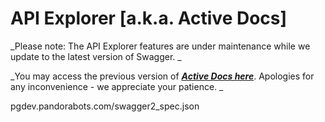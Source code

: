 # API Explorer \[a.k.a. Active Docs\]

_Please note: The API Explorer features are under maintenance while we update to the latest version of Swagger. _

_You may access the previous version of _[_**Active Docs here**_](https://developer.pandorabots.com/docs#activedocs)_. Apologies for any inconvenience - we appreciate your patience. _

<swagger>pgdev.pandorabots.com/swagger2_spec.json</swagger>

